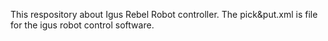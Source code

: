 This respository about Igus Rebel Robot controller. The pick&put.xml is file for the igus robot control software. 
